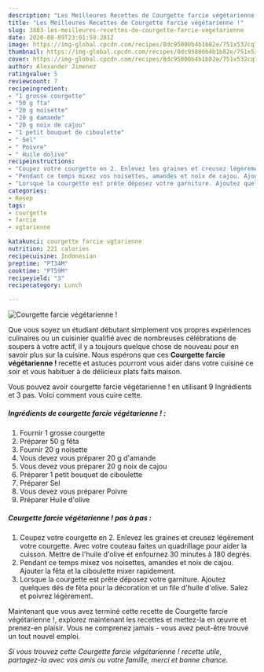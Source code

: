 ```yaml
---
description: "Les Meilleures Recettes de Courgette farcie végétarienne !"
title: "Les Meilleures Recettes de Courgette farcie végétarienne !"
slug: 3883-les-meilleures-recettes-de-courgette-farcie-vegetarienne
date: 2020-08-09T23:01:59.281Z
image: https://img-global.cpcdn.com/recipes/8dc95800b4b1b82e/751x532cq70/courgette-farcie-vegetarienne-photo-principale-de-la-recette.jpg
thumbnail: https://img-global.cpcdn.com/recipes/8dc95800b4b1b82e/751x532cq70/courgette-farcie-vegetarienne-photo-principale-de-la-recette.jpg
cover: https://img-global.cpcdn.com/recipes/8dc95800b4b1b82e/751x532cq70/courgette-farcie-vegetarienne-photo-principale-de-la-recette.jpg
author: Alexander Jimenez
ratingvalue: 5
reviewcount: 7
recipeingredient:
- "1 grosse courgette"
- "50 g fta"
- "20 g noisette"
- "20 g damande"
- "20 g noix de cajou"
- "1 petit bouquet de ciboulette"
- " Sel"
- " Poivre"
- " Huile dolive"
recipeinstructions:
- "Coupez votre courgette en 2. Enlevez les graines et creusez légèrement votre courgette. Avec votre couteau faites un quadrillage pour aider la cuisson. Mettre de l&#39;huile d&#39;olive et enfournez 30 minutes à 180 degrés."
- "Pendant ce temps mixez vos noisettes, amandes et noix de cajou. Ajouter la fêta et la ciboulette mixer rapidement."
- "Lorsque la courgette est prête déposez votre garniture. Ajoutez quelques dés de fêta pour la décoration et un file d&#39;huile d&#39;olive. Salez et poivrez légèrement."
categories:
- Resep
tags:
- courgette
- farcie
- vgtarienne

katakunci: courgette farcie vgtarienne 
nutrition: 221 calories
recipecuisine: Indonesian
preptime: "PT34M"
cooktime: "PT59M"
recipeyield: "3"
recipecategory: Lunch

---
```



![Courgette farcie végétarienne !](https://img-global.cpcdn.com/recipes/8dc95800b4b1b82e/751x532cq70/courgette-farcie-vegetarienne-photo-principale-de-la-recette.jpg)

Que vous soyez un étudiant débutant simplement vos propres expériences culinaires ou un cuisinier qualifié avec de nombreuses célébrations de soupers à votre actif, il y a toujours quelque chose de nouveau pour en savoir plus sur la cuisine. Nous espérons que ces <strong> Courgette farcie végétarienne ! </strong> recette et astuces pourront vous aider dans votre cuisine ce soir et vous habituer à de délicieux plats faits maison.

<!--inarticleads1-->

Vous pouvez avoir courgette farcie végétarienne ! en utilisant 9 Ingrédients et 3 pas. Voici comment vous cuire cette.

##### Ingrédients de courgette farcie végétarienne ! :

1. Fournir 1 grosse courgette
1. Préparer 50 g fêta
1. Fournir 20 g noisette
1. Vous devez vous préparer 20 g d&#39;amande
1. Vous devez vous préparer 20 g noix de cajou
1. Préparer 1 petit bouquet de ciboulette
1. Préparer  Sel
1. Vous devez vous préparer  Poivre
1. Préparer  Huile d&#39;olive




<!--inarticleads2-->

##### Courgette farcie végétarienne ! pas à pas :

1. Coupez votre courgette en 2. Enlevez les graines et creusez légèrement votre courgette. Avec votre couteau faites un quadrillage pour aider la cuisson. Mettre de l&#39;huile d&#39;olive et enfournez 30 minutes à 180 degrés.
1. Pendant ce temps mixez vos noisettes, amandes et noix de cajou. Ajouter la fêta et la ciboulette mixer rapidement.
1. Lorsque la courgette est prête déposez votre garniture. Ajoutez quelques dés de fêta pour la décoration et un file d&#39;huile d&#39;olive. Salez et poivrez légèrement.




<!--inarticleads1-->

<p>
Maintenant que vous avez terminé cette recette de Courgette farcie végétarienne !, explorez maintenant les recettes et mettez-la en œuvre et prenez-en plaisir. Vous ne comprenez jamais - vous avez peut-être trouvé un tout nouvel emploi.
</p>

<p>
<i>Si vous trouvez cette Courgette farcie végétarienne ! recette utile, partagez-la avec vos amis ou votre famille, merci et bonne chance.</i>
</p>
